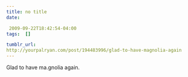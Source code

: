 ```yaml
---
title: no title
date:

 2009-09-22T18:42:54-04:00  
tags:  []

tumblr_url:
http://yourpalryan.com/post/194483996/glad-to-have-magnolia-again
---
```


Glad to have ma.gnolia again.
